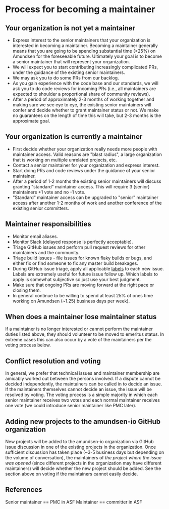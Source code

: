 # Process for becoming a maintainer

## Your organization is not yet a maintainer

* Express interest to the senior maintainers that your organization is interested in becoming a maintainer. Becoming a maintainer generally means that you are going to be spending substantial time (>25%) on Amundsen for the foreseeable future. Ultimately your goal is to become a senior maintainer that will represent your organization.
* We will expect you to start contributing increasingly complicated PRs, under the guidance of the existing senior maintainers.
* We may ask you to do some PRs from our backlog.
* As you gain experience with the code base and our standards, we will ask you to do code reviews for incoming PRs (i.e., all maintainers are expected to shoulder a proportional share of community reviews).
* After a period of approximately 2-3 months of working together and making sure we see eye to eye, the existing senior maintainers will confer and decide whether to grant maintainer status or not. We make no guarantees on the length of time this will take, but 2-3 months is the approximate goal.

## Your organization is currently a maintainer

* First decide whether your organization really needs more people with maintainer access. Valid reasons are "blast radius", a large organization that is working on multiple unrelated projects, etc.
* Contact a senior maintainer for your organization and express interest.
* Start doing PRs and code reviews under the guidance of your senior maintainer.
* After a period of 1-2 months the existing senior maintainers will discuss granting "standard" maintainer access. This will require 3 (senior) maintainers +1 vote and no -1 vote.
* "Standard" maintainer access can be upgraded to "senior" maintainer access after another 1-2 months of work and another conference of the existing senior committers.

## Maintainer responsibilities

* Monitor email aliases.
* Monitor Slack (delayed response is perfectly acceptable).
* Triage GitHub issues and perform pull request reviews for other maintainers and the community.
* Triage build issues - file issues for known flaky builds or bugs, and either fix or find someone to fix any master build breakages.
* During GitHub issue triage, apply all applicable [labels](https://github.com/lyft/amundsen/labels) to each new issue. Labels are extremely useful for future issue follow up. Which labels to apply is somewhat subjective so just use your best judgment.
* Make sure that ongoing PRs are moving forward at the right pace or closing them.
* In general continue to be willing to spend at least 25% of ones time working on Amundsen (~1.25) business days per week).


## When does a maintainer lose maintainer status

If a maintainer is no longer interested or cannot perform the maintainer duties listed above, they should volunteer to be moved to emeritus status. In extreme cases this can also occur by a vote of the maintainers per the voting process below.


## Conflict resolution and voting

In general, we prefer that technical issues and maintainer membership are amicably worked out between the persons involved. If a dispute cannot be decided independently, the maintainers can be called in to decide an issue. If the maintainers themselves cannot decide an issue, the issue will be resolved by voting. The voting process is a simple majority in which each senior maintainer receives two votes and each normal maintainer receives one vote (we could introduce senior maintainer like PMC later).

## Adding new projects to the amundsen-io GitHub organization

New projects will be added to the amundsen-io organization via GitHub issue discussion in one of the existing projects in the organization. Once sufficient discussion has taken place (~3-5 business days but depending on the volume of conversation), the maintainers of *the project where the issue was opened* (since different projects in the organization may have different maintainers) will decide whether the new project should be added. See the section above on voting if the maintainers
cannot easily decide.

## References
Senior maintainer == PMC in ASF
Maintainer == committer in ASF
